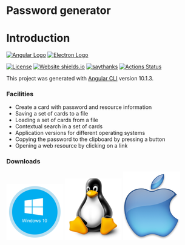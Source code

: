 # Password generator

# Introduction
[![Angular Logo](https://www.vectorlogo.zone/logos/angular/angular-icon.svg)](https://angular.io/)
[![Electron Logo](https://www.vectorlogo.zone/logos/electronjs/electronjs-icon.svg)](https://electronjs.org/)

[![License](http://img.shields.io/badge/Licence-MIT-brightgreen.svg)](LICENSE.md) [![Website shields.io](https://img.shields.io/website-up-down-green-red/http/shields.io.svg)](https://dta.agency)
[![saythanks](https://img.shields.io/badge/say-thanks-ff69b4.svg)](https://dta.agency)
[![Actions Status](https://github.com/digital-technology-agency/password-generator/workflows/Build/badge.svg)](https://github.com/digital-technology-agency/password-generator/actions)

This project was generated with [Angular CLI](https://github.com/angular/angular-cli) version 10.1.3.

### Facilities

* Create a card with password and resource information
* Saving a set of cards to a file
* Loading a set of cards from a file
* Contextual search in a set of cards
* Application versions for different operating systems
* Copying the password to the clipboard by pressing a button
* Opening a web resource by clicking on a link


### Downloads
[![Windows app](./pic/win-dwnl.png)](https://github.com/digital-technology-agency/password-generator/releases/download/1.0.6/password-generator.1.0.6.exe)
[![Linux app](./pic/linux-dwnl.png)](https://github.com/digital-technology-agency/password-generator/releases/download/1.0.6/password-generator-1.0.6.AppImage)
[![Mac app](./pic/mac-dwnl.png)](https://github.com/digital-technology-agency/password-generator/releases/download/1.0.6/password-generator-1.0.6-mac.tar.gz)
